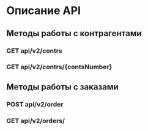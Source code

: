 #  Описание API 

## Методы работы с контрагентами

### GET api/v2/contrs
### GET api/v2/contrs/{contsNumber}

## Методы работы с заказами

### POST api/v2/order
### GET api/v2/orders/
